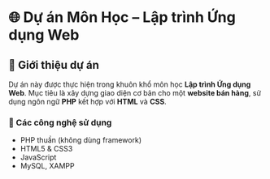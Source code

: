 # 🌐 Dự án Môn Học – Lập trình Ứng dụng Web

## 📖 Giới thiệu dự án
Dự án này được thực hiện trong khuôn khổ môn học **Lập trình Ứng dụng Web**. Mục tiêu là xây dựng giao diện cơ bản cho một **website bán hàng**, sử dụng ngôn ngữ **PHP** kết hợp với **HTML** và **CSS**.

### 🔧 Các công nghệ sử dụng
- PHP thuần (không dùng framework)
- HTML5 & CSS3
- JavaScript 
- MySQL, XAMPP


